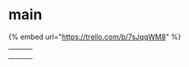 # main



{% embed url="https://trello.com/b/7sJqqWM8" %}

|   |   |   |
| - | - | - |
|   |   |   |
|   |   |   |
|   |   |   |
